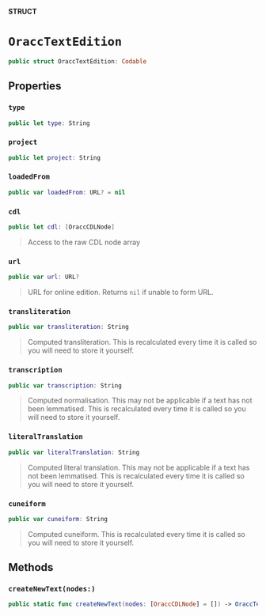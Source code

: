 **STRUCT**

# `OraccTextEdition`

```swift
public struct OraccTextEdition: Codable
```

## Properties
### `type`

```swift
public let type: String
```

### `project`

```swift
public let project: String
```

### `loadedFrom`

```swift
public var loadedFrom: URL? = nil
```

### `cdl`

```swift
public let cdl: [OraccCDLNode]
```

> Access to the raw CDL node array

### `url`

```swift
public var url: URL?
```

> URL for online edition. Returns `nil` if unable to form URL.

### `transliteration`

```swift
public var transliteration: String
```

> Computed transliteration. This is recalculated every time it is called so you will need to store it yourself.

### `transcription`

```swift
public var transcription: String
```

> Computed normalisation. This may not be applicable if a text has not been lemmatised. This is recalculated every time it is called so you will need to store it yourself.

### `literalTranslation`

```swift
public var literalTranslation: String
```

> Computed literal translation. This may not be applicable if a text has not been lemmatised. This is recalculated every time it is called so you will need to store it yourself.

### `cuneiform`

```swift
public var cuneiform: String
```

> Computed cuneiform. This is recalculated every time it is called so you will need to store it yourself.

## Methods
### `createNewText(nodes:)`

```swift
public static func createNewText(nodes: [OraccCDLNode] = []) -> OraccTextEdition
```
